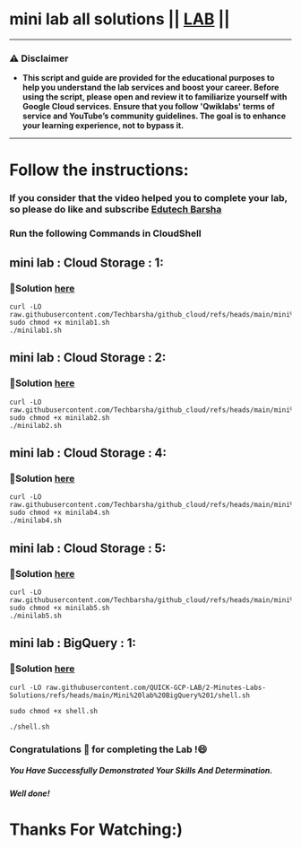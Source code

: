 # mini lab all solutions || [LAB](https://www.cloudskillsboost.google/catalog) ||

---
### ⚠️ Disclaimer
- **This script and guide are provided for  the educational purposes to help you understand the lab services and boost your career. Before using the script, please open and review it to familiarize yourself with Google Cloud services. Ensure that you follow 'Qwiklabs' terms of service and YouTube’s community guidelines. The goal is to enhance your learning experience, not to bypass it.**
---
# Follow the instructions:
### If you consider that the video helped you to complete your lab, so please do like and subscribe [Edutech Barsha](https://www.youtube.com/@edutechbarsha)


### Run the following Commands in CloudShell

## **mini lab : Cloud Storage : 1:**
### 🔗Solution [here](https://youtu.be/sx3KnHGDFPg)



```
curl -LO raw.githubusercontent.com/Techbarsha/github_cloud/refs/heads/main/mini%20lab/minilab1.sh
sudo chmod +x minilab1.sh
./minilab1.sh
```

## **mini lab : Cloud Storage : 2:**
### 🔗Solution [here](https://youtu.be/sx3KnHGDFPg)



```
curl -LO raw.githubusercontent.com/Techbarsha/github_cloud/refs/heads/main/mini%20lab/minilab2.sh
sudo chmod +x minilab2.sh
./minilab2.sh
```


## **mini lab : Cloud Storage : 4:**
### 🔗Solution [here](https://youtu.be/sx3KnHGDFPg)



```
curl -LO raw.githubusercontent.com/Techbarsha/github_cloud/refs/heads/main/mini%20lab/minilab4.sh
sudo chmod +x minilab4.sh
./minilab4.sh
```

## **mini lab : Cloud Storage : 5:**
### 🔗Solution [here](https://youtu.be/sx3KnHGDFPg)



```
curl -LO raw.githubusercontent.com/Techbarsha/github_cloud/refs/heads/main/mini%20lab/minilab5.sh
sudo chmod +x minilab5.sh
./minilab5.sh
```

## **mini lab : BigQuery : 1:**
### 🔗Solution [here](https://youtu.be/sx3KnHGDFPg)



```
curl -LO raw.githubusercontent.com/QUICK-GCP-LAB/2-Minutes-Labs-Solutions/refs/heads/main/Mini%20lab%20BigQuery%201/shell.sh

sudo chmod +x shell.sh

./shell.sh
```

### Congratulations 🎉 for completing the Lab !😄

##### *You Have Successfully Demonstrated Your Skills And Determination.*

#### *Well done!*

# Thanks For Watching:)
